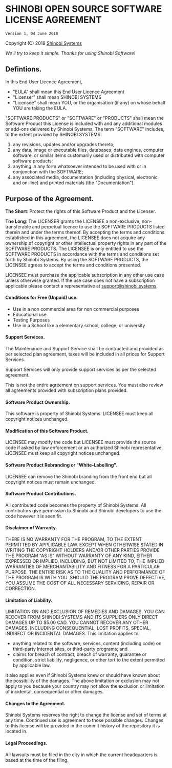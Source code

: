 SHINOBI OPEN SOURCE SOFTWARE LICENSE AGREEMENT
==============================================
	Version 1, 04 June 2018

 Copyright (C) 2018 [Shinobi Systems](https://shinobi.systems)
 
 *We'll try to keep it simple. Thanks for using Shinobi Software!*
  
Defintions.
-----------
In this End User Licence Agreement,
 * "EULA" shall mean this End User Licence Agreement
 * "Licenser" shall mean SHINOBI SYSTEMS
 * "Licensee" shall mean YOU, or the organisation (if any) on whose behalf YOU are taking the EULA.

"SOFTWARE PRODUCTS" or "SOFTWARE" or "PRODUCTS" shall mean the Software Product this License is 
included with and any additional modules or add-ons delivered by Shinobi Systems. The term 
"SOFTWARE" includes, to the extent provided by SHINOBI SYSTEMS:
 1) any revisions, updates and/or upgrades thereto;
 2) any data, image or executable files, databases, data engines, computer software, or similar 
 items customarily used or distributed with computer software products;
 3) anything in any form whatsoever intended to be used with or in conjunction with the SOFTWARE;
 4) any associated media, documentation (including physical, electronic and on-line) and printed 
 materials (the "Documentation").

Purpose of the Agreement.
-------------------------
**The Short**: Protect the rights of this Software Product and the Licenser.

**The Long**: The LICENSER grants the LICENSEE a non-exclusive, non-transferable and perpetual 
licence to use the SOFTWARE PRODUCTS listed therein and under the terms thereof. By accepting 
the terms and conditions established in this agreement, the LICENSEE does not acquire any 
ownership of copyright or other intellectual property rights in any part of the SOFTWARE 
PRODUCTS. The LICENSEE is only entitled to use the SOFTWARE PRODUCTS in accordance with the 
terms and conditions set forth by Shinobi Systems. By using the SOFTWARE PRODUCTS, the 
LICENSEE agrees to accept the terms and conditions presented.

LICENSEE must purchase the applicable subscription in any other use case unless otherwise 
granted. If the use case does not have a subscription applicable please contact a 
representative at support@shinobi.systems.

#### Conditions for Free (Unpaid) use.
- Use in a non commercial area for non commercial purposes
- Educational use
- Testing Purposes
- Use in a School like a elementary school, college, or university

#### Support Services.
The Maintenance and Support Service shall be contracted and provided as per selected plan 
agreement, taxes will be included in all prices for Support Services.

Support Services will only provide support services as per the selected agreement.

This is not the entire agreement on support services. You must also review all agreements 
provided with subscription plans provided.

#### Software Product Ownership.
This software is property of Shinobi Systems. LICENSEE must keep all copyright notices 
unchanged.

#### Modification of this Software Product.
LICENSEE may modify the code but LICENSEE must provide the source code if asked by law 
enforcement or an authorized Shinobi representative. LICENSEE must keep all copyright notices 
unchanged.

#### Software Product Rebranding or "White-Labelling".
LICENSEE can remove the Shinobi branding from the front end but all copyright notices must 
remain unchanged.

#### Software Product Contributions.
All contributed code becomes the property of Shinobi Systems. All contributors give permission 
to Shinobi and Shinobi developers to use the code however it is seen fit.

#### Disclaimer of Warranty.
THERE IS NO WARRANTY FOR THE PROGRAM, TO THE EXTENT PERMITTED BY APPLICABLE LAW. EXCEPT WHEN 
OTHERWISE STATED IN WRITING THE COPYRIGHT HOLDERS AND/OR OTHER PARTIES PROVIDE THE PROGRAM 
"AS IS" WITHOUT WARRANTY OF ANY KIND, EITHER EXPRESSED OR IMPLIED, INCLUDING, BUT NOT LIMITED TO, 
THE IMPLIED WARRANTIES OF MERCHANTABILITY AND FITNESS FOR A PARTICULAR PURPOSE.  THE ENTIRE RISK 
AS TO THE QUALITY AND PERFORMANCE OF THE PROGRAM IS WITH YOU.  SHOULD THE PROGRAM PROVE DEFECTIVE, 
YOU ASSUME THE COST OF ALL NECESSARY SERVICING, REPAIR OR CORRECTION.

#### Limitation of Liability.
LIMITATION ON AND EXCLUSION OF REMEDIES AND DAMAGES. YOU CAN RECOVER FROM SHINOBI SYSTEMS AND ITS 
SUPPLIERS ONLY DIRECT DAMAGES UP TO $5.00 CAD. YOU CANNOT RECOVER ANY OTHER DAMAGES, INCLUDING 
CONSEQUENTIAL, LOST PROFITS, SPECIAL, INDIRECT OR INCIDENTAL DAMAGES.
This limitation applies to:
- anything related to the software, services, content (including code) on third-party Internet 
sites, or third-party programs; and
- claims for breach of contract, breach of warranty, guarantee or condition, strict liability, 
negligence, or other tort to the extent permitted by applicable law.
  
It also applies even if Shinobi Systems knew or should have known about the possibility of the 
damages. The above limitation or exclusion may not apply to you because your country may not 
allow the exclusion or limitation of incidental, consequential or other damages.

#### Changes to the Agreement.
Shinobi Systems reserves the right to change the license and set of terms at any time. 
Continued use is agreement to those possible changes. Changes to this license will be provided 
in the commit history of the repository it is located in.

#### Legal Proceedings.
All lawsuits must be filed in the city in which the current headquarters is based at the time of 
the filing.
